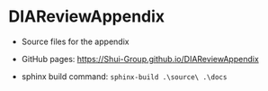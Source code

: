 # DIAReviewAppendix

- Source files for the appendix
- GitHub pages: <https://Shui-Group.github.io/DIAReviewAppendix>

- sphinx build command: `sphinx-build .\source\ .\docs`
